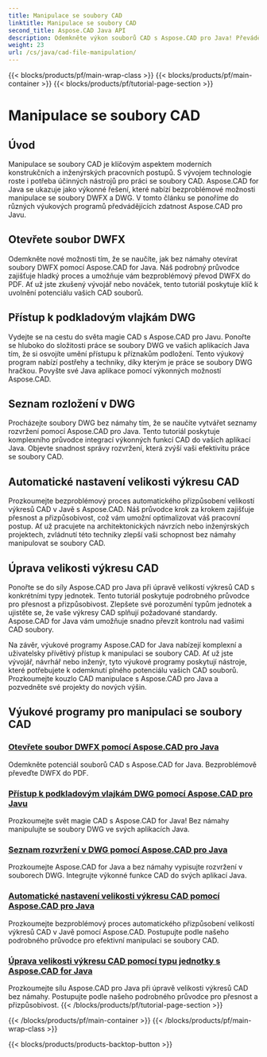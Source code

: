 ```yaml
---
title: Manipulace se soubory CAD
linktitle: Manipulace se soubory CAD
second_title: Aspose.CAD Java API
description: Odemkněte výkon souborů CAD s Aspose.CAD pro Java! Převádějte DWFX do PDF, získejte přístup k příznakům DWG, rozvržení seznamu a automatické úpravě velikostí pomocí našich výukových programů.
weight: 23
url: /cs/java/cad-file-manipulation/
---
```


{{< blocks/products/pf/main-wrap-class >}}
{{< blocks/products/pf/main-container >}}
{{< blocks/products/pf/tutorial-page-section >}}

# Manipulace se soubory CAD


## Úvod

Manipulace se soubory CAD je klíčovým aspektem moderních konstrukčních a inženýrských pracovních postupů. S vývojem technologie roste i potřeba účinných nástrojů pro práci se soubory CAD. Aspose.CAD for Java se ukazuje jako výkonné řešení, které nabízí bezproblémové možnosti manipulace se soubory DWFX a DWG. V tomto článku se ponoříme do různých výukových programů předvádějících zdatnost Aspose.CAD pro Javu.

## Otevřete soubor DWFX

Odemkněte nové možnosti tím, že se naučíte, jak bez námahy otevírat soubory DWFX pomocí Aspose.CAD for Java. Náš podrobný průvodce zajišťuje hladký proces a umožňuje vám bezproblémový převod DWFX do PDF. Ať už jste zkušený vývojář nebo nováček, tento tutoriál poskytuje klíč k uvolnění potenciálu vašich CAD souborů.

## Přístup k podkladovým vlajkám DWG

Vydejte se na cestu do světa magie CAD s Aspose.CAD pro Javu. Ponořte se hluboko do složitosti práce se soubory DWG ve vašich aplikacích Java tím, že si osvojíte umění přístupu k příznakům podložení. Tento výukový program nabízí postřehy a techniky, díky kterým je práce se soubory DWG hračkou. Povyšte své Java aplikace pomocí výkonných možností Aspose.CAD.

## Seznam rozložení v DWG

Procházejte soubory DWG bez námahy tím, že se naučíte vytvářet seznamy rozvržení pomocí Aspose.CAD pro Java. Tento tutoriál poskytuje komplexního průvodce integrací výkonných funkcí CAD do vašich aplikací Java. Objevte snadnost správy rozvržení, která zvýší vaši efektivitu práce se soubory CAD.

## Automatické nastavení velikosti výkresu CAD

Prozkoumejte bezproblémový proces automatického přizpůsobení velikostí výkresů CAD v Javě s Aspose.CAD. Náš průvodce krok za krokem zajišťuje přesnost a přizpůsobivost, což vám umožní optimalizovat váš pracovní postup. Ať už pracujete na architektonických návrzích nebo inženýrských projektech, zvládnutí této techniky zlepší vaši schopnost bez námahy manipulovat se soubory CAD.

## Úprava velikosti výkresu CAD

Ponořte se do síly Aspose.CAD pro Java při úpravě velikostí výkresů CAD s konkrétními typy jednotek. Tento tutoriál poskytuje podrobného průvodce pro přesnost a přizpůsobivost. Zlepšete své porozumění typům jednotek a ujistěte se, že vaše výkresy CAD splňují požadované standardy. Aspose.CAD for Java vám umožňuje snadno převzít kontrolu nad vašimi CAD soubory.

Na závěr, výukové programy Aspose.CAD for Java nabízejí komplexní a uživatelsky přívětivý přístup k manipulaci se soubory CAD. Ať už jste vývojář, návrhář nebo inženýr, tyto výukové programy poskytují nástroje, které potřebujete k odemknutí plného potenciálu vašich CAD souborů. Prozkoumejte kouzlo CAD manipulace s Aspose.CAD pro Java a pozvedněte své projekty do nových výšin.
## Výukové programy pro manipulaci se soubory CAD
### [Otevřete soubor DWFX pomocí Aspose.CAD pro Java](./open-dwfx-file/)
Odemkněte potenciál souborů CAD s Aspose.CAD for Java. Bezproblémově převeďte DWFX do PDF.
### [Přístup k podkladovým vlajkám DWG pomocí Aspose.CAD pro Javu](./accessing-underlay-flags-of-dwg/)
Prozkoumejte svět magie CAD s Aspose.CAD for Java! Bez námahy manipulujte se soubory DWG ve svých aplikacích Java.
### [Seznam rozvržení v DWG pomocí Aspose.CAD pro Java](./list-layouts-in-dwg/)
Prozkoumejte Aspose.CAD for Java a bez námahy vypisujte rozvržení v souborech DWG. Integrujte výkonné funkce CAD do svých aplikací Java.
### [Automatické nastavení velikosti výkresu CAD pomocí Aspose.CAD pro Java](./auto-adjusting-cad-drawing-size/)
Prozkoumejte bezproblémový proces automatického přizpůsobení velikostí výkresů CAD v Javě pomocí Aspose.CAD. Postupujte podle našeho podrobného průvodce pro efektivní manipulaci se soubory CAD.
### [Úprava velikosti výkresu CAD pomocí typu jednotky s Aspose.CAD for Java](./adjusting-cad-drawing-size-using-unit-type/)
Prozkoumejte sílu Aspose.CAD pro Java při úpravě velikosti výkresů CAD bez námahy. Postupujte podle našeho podrobného průvodce pro přesnost a přizpůsobivost.
{{< /blocks/products/pf/tutorial-page-section >}}

{{< /blocks/products/pf/main-container >}}
{{< /blocks/products/pf/main-wrap-class >}}

{{< blocks/products/products-backtop-button >}}
